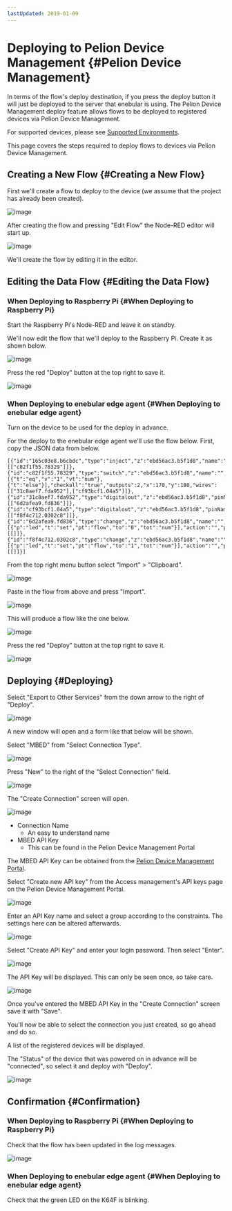 ```yaml
---
lastUpdated: 2019-01-09
---
```


# Deploying to Pelion Device Management {#Pelion Device Management}

In terms of the flow's deploy destination, if you press the deploy button it will just be deployed to the server that enebular is using. The Pelion Device Management deploy feature allows flows to be deployed to registered devices via Pelion Device Management.

For supported devices, please see [Supported Environments](../../../Other/Support.md).

This page covers the steps required to deploy flows to devices via Pelion Device Management.

## Creating a New Flow {#Creating a New Flow}

First we'll create a flow to deploy to the device (we assume that the project has already been created).

![image](../../../_asset/images/Deploy/DeployFlow/mbed/deploy-deployflow-mbed_01.png)

After creating the flow and pressing "Edit Flow" the Node-RED editor will start up.

![image](../../../_asset/images/Deploy/DeployFlow/mbed/deploy-deployflow-mbed_02.png)

We'll create the flow by editing it in the editor.

## Editing the Data Flow {#Editing the Data Flow}

### When Deploying to Raspberry Pi {#When Deploying to Raspberry Pi}

Start the Raspberry Pi's Node-RED and leave it on standby.

We'll now edit the flow that we'll deploy to the Raspberry Pi. Create it as shown below.

![image](../../../_asset/images/Deploy/DeployFlow/mbed/deploy-deployflow-mbed_03.png)

Press the red "Deploy" button at the top right to save it.

![image](../../../_asset/images/Deploy/DeployFlow/mbed/deploy-deployflow-mbed_04.png)

### When Deploying to enebular edge agent {#When Deploying to enebular edge agent}

Turn on the device to be used for the deploy in advance.

For the deploy to the enebular edge agent we'll use the flow below. First, copy the JSON data from below.

```
[{"id":"165c03e8.b6cbdc","type":"inject","z":"ebd56ac3.b5f1d8","name":"","topic":"","payload":"","payloadType":"date","repeat":"5","crontab":"","once":false,"x":110,"y":100,"wires":[["c82f1f55.78329"]]},{"id":"c82f1f55.78329","type":"switch","z":"ebd56ac3.b5f1d8","name":"","property":"led","propertyType":"flow","rules":[{"t":"eq","v":"1","vt":"num"},{"t":"else"}],"checkall":"true","outputs":2,"x":170,"y":180,"wires":[["31c8aef7.fda952"],["cf93bcf1.04a5"]]},{"id":"31c8aef7.fda952","type":"digitalout","z":"ebd56ac3.b5f1d8","pinName":"LED2","value":"true","signalInversion":true,"name":"","x":340,"y":140,"wires":[["6d2afea9.fd836"]]},{"id":"cf93bcf1.04a5","type":"digitalout","z":"ebd56ac3.b5f1d8","pinName":"LED2","value":"false","signalInversion":true,"name":"","x":340,"y":240,"wires":[["f8f4c712.0302c8"]]},{"id":"6d2afea9.fd836","type":"change","z":"ebd56ac3.b5f1d8","name":"","rules":[{"p":"led","t":"set","pt":"flow","to":"0","tot":"num"}],"action":"","property":"","from":"","to":"","reg":false,"x":530,"y":140,"wires":[[]]},{"id":"f8f4c712.0302c8","type":"change","z":"ebd56ac3.b5f1d8","name":"","rules":[{"p":"led","t":"set","pt":"flow","to":"1","tot":"num"}],"action":"","property":"","from":"","to":"","reg":false,"x":530,"y":240,"wires":[[]]}]
```

From the top right menu button select "Import" > "Clipboard".

![image](../../../_asset/images/Deploy/DeployFlow/mbed/deploy-deployflow-mbed_14.png)

Paste in the flow from above and press "Import".

![image](../../../_asset/images/Deploy/DeployFlow/mbed/deploy-deployflow-mbed_15.png)

This will produce a flow like the one below.

![image](../../../_asset/images/Deploy/DeployFlow/mbed/deploy-deployflow-mbed_16.png)

Press the red "Deploy" button at the top right to save it.

![image](../../../_asset/images/Deploy/DeployFlow/mbed/deploy-deployflow-mbed_04.png)

## Deploying {#Deploying}

Select "Export to Other Services" from the down arrow to the right of "Deploy".

![image](../../../_asset/images/Deploy/DeployFlow/mbed/deploy-deployflow-mbed_05.png)

A new window will open and a form like that below will be shown.

Select "MBED" from "Select Connection Type".

![image](../../../_asset/images/Deploy/DeployFlow/mbed/deploy-deployflow-mbed_06.png)

Press "New" to the right of the "Select Connection" field.

![image](../../../_asset/images/Deploy/DeployFlow/mbed/deploy-deployflow-mbed_07.png)

The "Create Connection" screen will open.

![image](../../../_asset/images/Deploy/DeployFlow/mbed/deploy-deployflow-mbed_08.png)

* Connection Name
    * An easy to understand name
* MBED API Key
    * This can be found in the Pelion Device Management Portal

The MBED API Key can be obtained from the [Pelion Device Management Portal](https://portal.us-east-1.mbedcloud.com/).

Select "Create new API key" from the Access management's API keys page on the Pelion Device Management Portal.

![image](../../../_asset/images/Deploy/DeployFlow/mbed/deploy-deployflow-mbed_09.png)

Enter an API Key name and select a group according to the constraints. The settings here can be altered afterwards.

![image](../../../_asset/images/Deploy/DeployFlow/mbed/deploy-deployflow-mbed_10.png)

Select "Create API Key" and enter your login password. Then select "Enter".

![image](../../../_asset/images/Deploy/DeployFlow/mbed/deploy-deployflow-mbed_11.png)

The API Key will be displayed. This can only be seen once, so take care.

![image](../../../_asset/images/Deploy/DeployFlow/mbed/deploy-deployflow-mbed_12.png)

Once you've entered the MBED API Key in the "Create Connection" screen save it with "Save".

You'll now be able to select the connection you just created, so go ahead and do so.

A list of the registered devices will be displayed.

The "Status" of the device that was powered on in advance will be "connected", so select it and deploy with "Deploy".

![image](../../../_asset/images/Deploy/DeployFlow/mbed/deploy-deployflow-mbed_13.png)

## Confirmation {#Confirmation}

### When Deploying to Raspberry Pi {#When Deploying to Raspberry Pi}

Check that the flow has been updated in the log messages.

![image](../../../_asset/images/Deploy/DeployFlow/mbed/deploy-deployflow-mbed_17.png)

### When Deploying to enebular edge agent {#When Deploying to enebular edge agent}

Check that the green LED on the K64F is blinking.